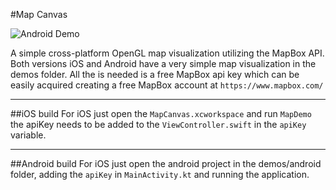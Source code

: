#Map Canvas

![Android Demo](demo.gif)

A simple cross-platform OpenGL map visualization utilizing the MapBox API. Both versions iOS and Android have a very simple map visualization in the demos folder. All the is needed is a free MapBox api key which can be easily acquired creating a free MapBox account at `https://www.mapbox.com/`

---
##iOS build
For iOS just open the `MapCanvas.xcworkspace` and run `MapDemo` the apiKey needs to be added to the `ViewController.swift` in the `apiKey` variable.

---
##Android build
For iOS just open the android project in the demos/android folder, adding the `apiKey` in `MainActivity.kt` and running the application.